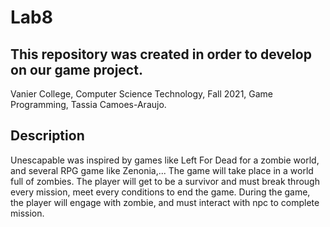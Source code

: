 # Lab8
## This repository was created in order to develop on our game project.
Vanier College, Computer Science Technology, Fall 2021, Game Programming, Tassia Camoes-Araujo.
## Description
Unescapable was inspired by games like Left For Dead for a zombie world, and several RPG game like Zenonia,...
The game will take place in a world full of zombies. The player will get to be a survivor and must break through every mission, meet every conditions to end the game. During the game, the player will engage with zombie, and must interact with npc to complete mission.
